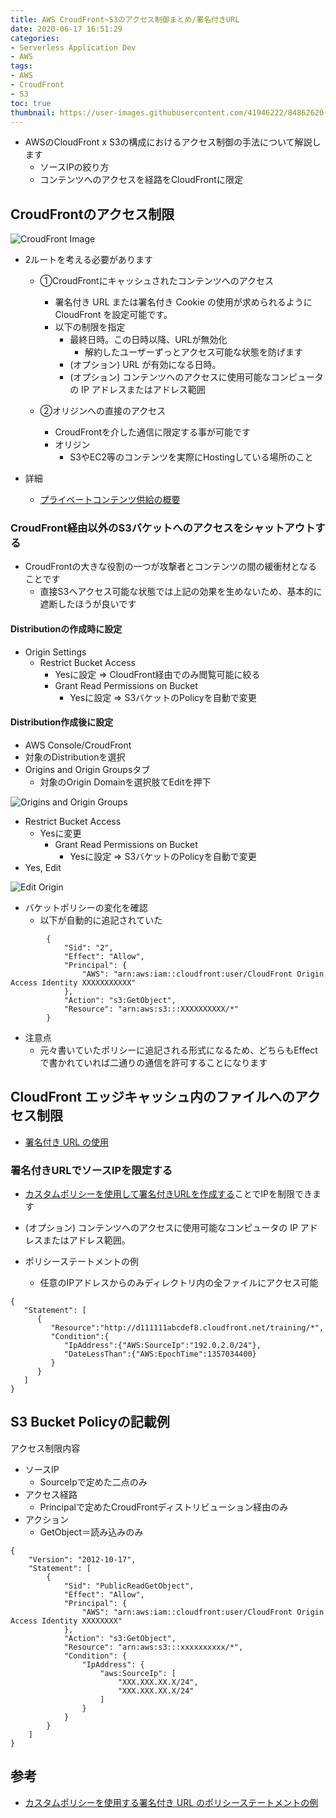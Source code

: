 ```yaml
---
title: AWS CroudFront~S3のアクセス制御まとめ/署名付きURL
date: 2020-06-17 16:51:29
categories:
- Serverless Application Dev
- AWS
tags: 
- AWS
- CroudFront
- S3
toc: true
thumbnail: https://user-images.githubusercontent.com/41946222/84862620-714ea900-b0ae-11ea-9900-40c1bbc7b7c3.png
---
```


- AWSのCloudFront x S3の構成におけるアクセス制御の手法について解説します
    - ソースIPの絞り方
    - コンテンツへのアクセスを経路をCloudFrontに限定

## CroudFrontのアクセス制限
![CroudFront Image](https://user-images.githubusercontent.com/41946222/84876574-54bc6c00-b0c2-11ea-83e9-d3a43a5629ff.png)

- 2ルートを考える必要があります
    - ①CroudFrontにキャッシュされたコンテンツへのアクセス
        - 署名付き URL または署名付き Cookie の使用が求められるように CloudFront を設定可能です。
        - 以下の制限を指定
            - 最終日時。この日時以降、URLが無効化
                - 解約したユーザーずっとアクセス可能な状態を防げます
            - (オプション) URL が有効になる日時。
            - (オプション) コンテンツへのアクセスに使用可能なコンピュータの IP アドレスまたはアドレス範囲

    - ②オリジンへの直接のアクセス
        - CroudFrontを介した通信に限定する事が可能です
        - オリジン
            - S3やEC2等のコンテンツを実際にHostingしている場所のこと

- 詳細
    - [プライベートコンテンツ供給の概要](https://docs.aws.amazon.com/ja_jp/AmazonCloudFront/latest/DeveloperGuide/private-content-overview.html)



### CroudFront経由以外のS3バケットへのアクセスをシャットアウトする

- CroudFrontの大きな役割の一つが攻撃者とコンテンツの間の緩衝材となることです
    - 直接S3へアクセス可能な状態では上記の効果を生めないため、基本的に遮断したほうが良いです

#### Distributionの作成時に設定
- Origin Settings
    - Restrict Bucket Access
        - Yesに設定 ⇒ CloudFront経由でのみ閲覧可能に絞る
        - Grant Read Permissions on Bucket
            - Yesに設定 ⇒ S3バケットのPolicyを自動で変更


#### Distribution作成後に設定
- AWS Console/CroudFront
- 対象のDistributionを選択
- Origins and Origin Groupsタブ
    - 対象のOrigin Domainを選択肢てEditを押下

![Origins and Origin Groups](https://user-images.githubusercontent.com/41946222/84873012-8ed73f00-b0bd-11ea-8e85-53ae14beec95.png)

- Restrict Bucket Access
    - Yesに変更
        - Grant Read Permissions on Bucket
            - Yesに設定 ⇒ S3バケットのPolicyを自動で変更
- Yes, Edit

![Edit Origin](https://user-images.githubusercontent.com/41946222/84875056-6bfa5a00-b0c0-11ea-9bf1-c167dfb1442b.png)


- バケットポリシーの変化を確認
    - 以下が自動的に追記されていた
```
        {
            "Sid": "2",
            "Effect": "Allow",
            "Principal": {
                "AWS": "arn:aws:iam::cloudfront:user/CloudFront Origin Access Identity XXXXXXXXXXX"
            },
            "Action": "s3:GetObject",
            "Resource": "arn:aws:s3:::XXXXXXXXXX/*"
        }
```

- 注意点
    - 元々書いていたポリシーに追記される形式になるため、どちらもEffectで書かれていれば二通りの通信を許可することになります


## CloudFront エッジキャッシュ内のファイルへのアクセス制限

- [署名付き URL の使用](https://docs.aws.amazon.com/ja_jp/AmazonCloudFront/latest/DeveloperGuide/private-content-signed-urls.html)

### 署名付きURLでソースIPを限定する


- [カスタムポリシーを使用して署名付きURLを作成する](https://docs.aws.amazon.com/ja_jp/AmazonCloudFront/latest/DeveloperGuide/private-content-creating-signed-url-custom-policy.html)ことでIPを制限できます


- (オプション) コンテンツへのアクセスに使用可能なコンピュータの IP アドレスまたはアドレス範囲。


- ポリシーステートメントの例
    - 任意のIPアドレスからのみディレクトリ内の全ファイルにアクセス可能

```
{ 
   "Statement": [
      { 
         "Resource":"http://d111111abcdef8.cloudfront.net/training/*", 
         "Condition":{ 
            "IpAddress":{"AWS:SourceIp":"192.0.2.0/24"}, 
            "DateLessThan":{"AWS:EpochTime":1357034400}
         }
      }
   ] 
}
```



## S3 Bucket Policyの記載例
アクセス制限内容
- ソースIP
    - SourceIpで定めた二点のみ
- アクセス経路
    - Principalで定めたCroudFrontディストリビューション経由のみ
- アクション
    - GetObject＝読み込みのみ

```
{
    "Version": "2012-10-17",
    "Statement": [
        {
            "Sid": "PublicReadGetObject",
            "Effect": "Allow",
            "Principal": {
                "AWS": "arn:aws:iam::cloudfront:user/CloudFront Origin Access Identity XXXXXXXX"
            },
            "Action": "s3:GetObject",
            "Resource": "arn:aws:s3:::xxxxxxxxxx/*",
            "Condition": {
                "IpAddress": {
                    "aws:SourceIp": [
                        "XXX.XXX.XX.X/24",
                        "XXX.XXX.XX.X/24"
                    ]
                }
            }
        }
    ]
}
```



## 参考

- [カスタムポリシーを使用する署名付き URL のポリシーステートメントの例](https://docs.aws.amazon.com/ja_jp/AmazonCloudFront/latest/DeveloperGuide/private-content-creating-signed-url-custom-policy.html#private-content-custom-policy-statement-examples)